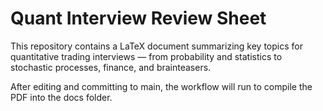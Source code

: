 # Quant Interview Review Sheet

This repository contains a LaTeX document summarizing key topics for quantitative trading interviews — from probability and statistics to stochastic processes, finance, and brainteasers.

After editing and committing to main, the workflow will run to compile the PDF into the docs folder.
